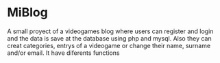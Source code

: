 # MiBlog
A small proyect of a videogames blog where users can register and login and the data is save at the database using php and mysql. 
Also they can creat categories, entrys of a videogame or change their name, surname and/or email.
It have diferents functions
